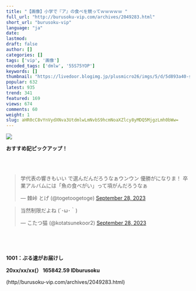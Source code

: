 ```yaml
---
title: "【画像】小学で『ア』の食べを競ってｗｗｗｗｗ "
full_url: "http://burusoku-vip.com/archives/2049283.html"
short_url: "burusoku-vip"
language: "ja"
date: 
lastmod: 
draft: false
author: []
categories: []
tags: ['vip', '画像']
encoded_tags: ['dmlw', '55S75YOP']
keywords: []
thumbnail: "https://livedoor.blogimg.jp/plusmicro26/imgs/5/d/5d893a40-s.png"
popular: 632
latest: 935
trend: 341
featured: 169
views: 674
comments: 60
weight: 1
slug: aHR0cC8vYnVydXNva3UtdmlwLmNvbS9hcmNoaXZlcy8yMDQ5MjgzLmh0bWw=
---
```


![](https://livedoor.blogimg.jp/plusmicro26/imgs/5/d/5d893a40-s.png)

<div><p><b>おすすめ記ピックアップ！</b></p> <p class='g-ad1'> </p> <p class='g-ad2'> </p> <p></p><br> <br> <blockquote class='twitter-tweet'><p lang='ja' dir='ltr'>学代表の響きもいい で選んだんだろうなぁウンウン 優勝がになりま！ 卒業アルバムには「魚の食べがい」って項がんだろうなぁ</p>— 棘峠 とげ (@togetoogetoge) <a href='https//twitter.com/togetoogetoge/status/1707310908085829912?ref_src=twsrc%5Etfw'>September 28, 2023</a></blockquote> <blockquote class='twitter-tweet'><p lang='ja' dir='ltr'>当然制限だよね (´･ω･｀)</p>— こたつ猫 (@kotatsunekoor2) <a href='https//twitter.com/kotatsunekoor2/status/1707200275927482860?ref_src=twsrc%5Etfw'>September 28, 2023</a></blockquote> <br> <p id='csw_block'></p> <p id='divSP1'> </p> <br><p><b>1001：ぶる速がお届けし <p> 20xx/xx/xx(） 165842.59 IDburusoku</p></b></p> <p class='g-ad1'> </p> <p class='g-ad2'> </p> <p id='divSP'> </p> </div>

(http//burusoku-vip.com/archives/2049283.html)
